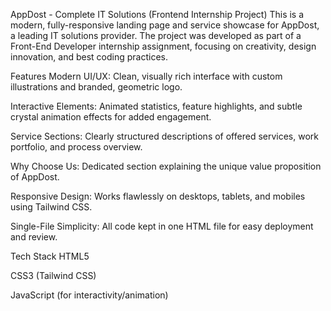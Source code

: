 AppDost - Complete IT Solutions (Frontend Internship Project)
This is a modern, fully-responsive landing page and service showcase for AppDost, a leading IT solutions provider. The project was developed as part of a Front-End Developer internship assignment, focusing on creativity, design innovation, and best coding practices.

Features
Modern UI/UX: Clean, visually rich interface with custom illustrations and branded, geometric logo.

Interactive Elements: Animated statistics, feature highlights, and subtle crystal animation effects for added engagement.

Service Sections: Clearly structured descriptions of offered services, work portfolio, and process overview.

Why Choose Us: Dedicated section explaining the unique value proposition of AppDost.

Responsive Design: Works flawlessly on desktops, tablets, and mobiles using Tailwind CSS.

Single-File Simplicity: All code kept in one HTML file for easy deployment and review.

Tech Stack
HTML5

CSS3 (Tailwind CSS)

JavaScript (for interactivity/animation)

